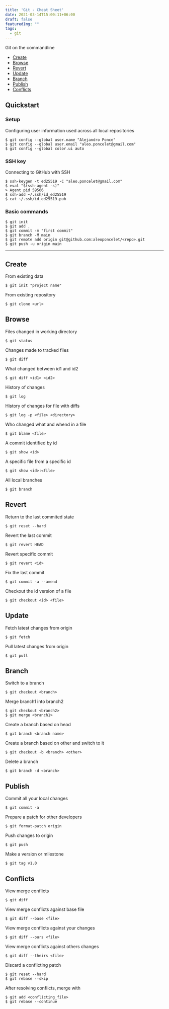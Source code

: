 ```yaml
---
title: 'Git - Cheat Sheet'
date: 2021-03-14T15:00:11+06:00
draft: false
featuredImg: ""
tags: 
  - git
---
```


Git on the commandline

- [Create](#create)
- [Browse](#browse)
- [Revert](#revert)
- [Update](#update)
- [Branch](#branch)
- [Publish](#publish)
- [Conflicts](#conflitcs)

## Quickstart

### Setup

Configuring user information used across all local repositories
```
$ git config --global user.name "Alejandro Ponce"
$ git config --global user.email "aleo.poncelet@gmail.com"
$ git config --global color.ui auto
```

### SSH key

Connecting to GitHub with SSH 
```
$ ssh-keygen -t ed25519 -C "aleo.poncelet@gmail.com"
$ eval "$(ssh-agent -s)"
> Agent pid 59566
$ ssh-add ~/.ssh/id_ed25519
$ cat ~/.ssh/id_ed25519.pub
```
### Basic commands
```
$ git init
$ git add .
$ git commit -m "first commit"
$ git branch -M main
$ git remote add origin git@github.com:aleoponcelet/<repo>.git
$ git push -u origin main
```
---
## Create

From existing data
```
$ git init "project name"
```
From existing repository
```
$ git clone <url>
```

## Browse

Files changed in working directory
```
$ git status
```
Changes made to tracked files
```
$ git diff
```
What changed between id1 and id2
```
$ git diff <id1> <id2>
```
History of changes
```
$ git log
```
History of changes for file with diffs
```
$ git log -p <file> <directory>
```
Who changed what and whend in a file
```
$ git blame <file>
```
A commit identified by id
```
$ git show <id>
```
A specific file from a specific id
```
$ git show <id>:<file>
```
All local branches
```
$ git branch
```

## Revert

Return to the last commited state
```
$ git reset --hard
```
Revert the last commit
```
$ git revert HEAD
```
Revert specific commit
```
$ git revert <id>
```
Fix the last commit
```
$ git commit -a --amend
```
Checkout the id version of a file
```
$ git checkout <id> <file>
```

## Update

Fetch latest changes from origin
```
$ git fetch
```
Pull latest changes from origin
```
$ git pull
```

## Branch

Switch to a branch
```
$ git checkout <branch>
```
Merge branch1 into branch2
```
$ git checkout <branch2>
$ git merge <branch1>
```
Create a branch based on head
```
$ git branch <branch name>
```
Create a branch based on other and switch to it
```
$ git checkout -b <branch> <other>
```
Delete a branch
```
$ git branch -d <branch>
```

## Publish

Commit all your local changes
```
$ git commit -a
```
Prepare a patch for other developers
```
$ git format-patch origin
```
Push changes to origin
```
$ git push
```
Make a version or milestone
```
$ git tag v1.0
```

## Conflicts

View merge conflicts
```
$ git diff
```
View merge conflicts against base file
```
$ git diff --base <file>
```
View merge conflicts against your changes
```
$ git diff --ours <file>
```
View merge conflicts against others changes
```
$ git diff --theirs <file>
```
Discard a conflicting patch
```
$ git reset --hard
$ git rebase --skip
```
After resolving conflicts, merge with
```
$ git add <conflicting_file>
$ git rebase --continue
```